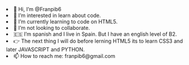 <li> 👋 Hi, I’m @Franpib6
<li> 👀 I’m interested in learn about code.
<li> 🌱 I’m currently learning to code on HTML5.
<li> 💞️ I’m not looking to collaborate.
<li> 🇪🇸 I’m spanish and I live in Spain. But I have an english level of B2.
<li> 👉 The next thing I will do before lerning HTML5 its to learn CSS3 and later JAVASCRIPT and PYTHON.
<li> 📫 How to reach me: franpib6@gmail.com
